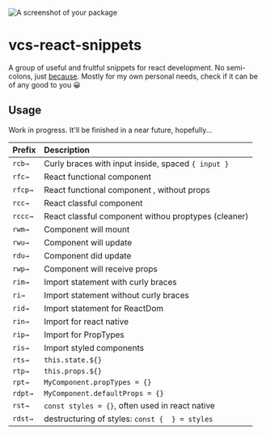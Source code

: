 
![A screenshot of your package](https://upload.wikimedia.org/wikipedia/commons/8/80/Atom_editor_logo.svg)
# vcs-react-snippets
A group of useful and fruitful snippets for react development. No semi-colons, just [because](https://www.youtube.com/watch?v=gsfbh17Ax9I&t=11s).
Mostly for my own personal needs, check if it can be of any good to you 😀

## Usage
Work in progress.
It'll be finished in a near future, hopefully...

Prefix | Description
---- |:--------
`rcb→` | Curly braces with input inside, spaced `{ input }`
`rfc→` | React functional component
`rfcp→` | React functional component , without props  
`rcc→` | React classful component
`rccc→` | React classful component withou proptypes (cleaner)
`rwm→` | Component will mount
`rwu→` | Component will update
`rdu→` | Component did update
`rwp→` | Component will receive props
`rim→` | Import statement with curly braces
`ri→`  | Import statement without curly braces
`rid→` | Import statement for ReactDom
`rin→` | Import for react native
`rip→` | Import for PropTypes
`ris→`  |  Import styled components
`rts→` | `this.state.${}`
`rtp→` | `this.props.${}`
`rpt→` | `MyComponent.propTypes = {}`  
`rdpt→` | `MyComponent.defaultProps = {}`    
`rst→` | `const styles = {}`, often used in react native
`rdst→` | destructuring of styles: `const {  } = styles`
